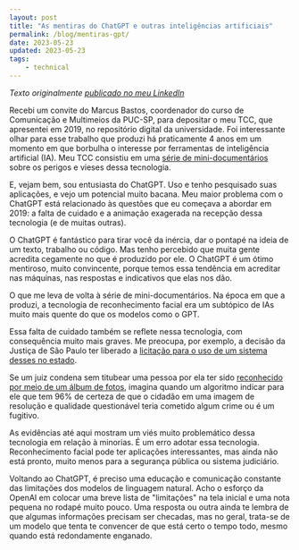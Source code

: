 ```yaml
---
layout: post
title: "As mentiras do ChatGPT e outras inteligências artificiais"
permalink: /blog/mentiras-gpt/
date: 2023-05-23
updated: 2023-05-23
tags: 
    - technical
---
```


*Texto originalmente [publicado no meu LinkedIn](https://www.linkedin.com/posts/alessandrofajr_as-mentiras-do-chatgpt-e-outras-intelig%C3%AAncias-activity-7066919844620697601-qUEV?utm_source=share&utm_medium=member_desktop)*

Recebi um convite do Marcus Bastos, coordenador do curso de Comunicação e Multimeios da PUC-SP, para depositar o meu TCC, que apresentei em 2019, no repositório digital da universidade. Foi interessante olhar para esse trabalho que produzi há praticamente 4 anos em um momento em que borbulha o interesse por ferramentas de inteligência artificial (IA). Meu TCC consistiu em uma [série de mini-documentários](https://www.youtube.com/playlist?list=PLUptFRM5DsTCj9W1HIBJwI4DSJ5IPZCtt) sobre os perigos e vieses dessa tecnologia. 

E, vejam bem, sou entusiasta do ChatGPT. Uso e tenho pesquisado suas aplicações, e vejo um potencial muito bacana. Meu maior problema com o ChatGPT está relacionado às questões que eu começava a abordar em 2019: a falta de cuidado e a animação exagerada na recepção dessa tecnologia (e de muitas outras).

O ChatGPT é fantástico para tirar você da inércia, dar o pontapé na ideia de um texto, trabalho ou código. Mas tenho percebido que muita gente acredita cegamente no que é produzido por ele. O ChatGPT é um ótimo mentiroso, muito convincente, porque temos essa tendência em acreditar nas máquinas, nas respostas e indicativos que elas nos dão. 

O que me leva de volta à série de mini-documentários. Na época em que a produzi, a tecnologia de reconhecimento facial era um subtópico de IAs muito mais quente do que os modelos como o GPT.

Essa falta de cuidado também se reflete nessa tecnologia, com consequência muito mais graves. Me preocupa, por exemplo, a decisão da Justiça de São Paulo ter liberado a [licitação para o uso de um sistema desses no estado](https://agenciabrasil.ebc.com.br/justica/noticia/2023-05/justica-libera-edital-de-cameras-com-reconhecimento-facial-em-sp). 

Se um juiz condena sem titubear uma pessoa por ela ter sido [reconhecido por meio de um álbum de fotos](https://g1.globo.com/fantastico/noticia/2021/02/21/exclusivo-83percent-dos-presos-injustamente-por-reconhecimento-fotografico-no-brasil-sao-negros.ghtml), imagina quando um algoritmo indicar para ele que tem 96% de certeza de que o cidadão em uma imagem de resolução e qualidade questionável teria cometido algum crime ou é um fugitivo. 

As evidências até aqui mostram um viés muito problemático dessa tecnologia em relação à minorias. É um erro adotar essa tecnologia. Reconhecimento facial pode ter aplicações interessantes, mas ainda não está pronto, muito menos para a segurança pública ou sistema judiciário.

Voltando ao ChatGPT, é preciso uma educação e comunicação constante das limitações dos modelos de linguagem natural. Acho o esforço da OpenAI em colocar uma breve lista de "limitações" na tela inicial e uma nota pequena no rodapé muito pouco. Uma resposta ou outra ainda te lembra de que algumas informações precisam ser checadas, mas no geral, trata-se de um modelo que tenta te convencer de que está certo o tempo todo, mesmo quando está redondamente enganado.